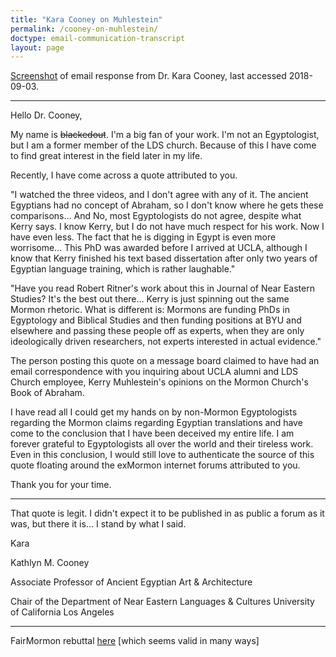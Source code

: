 ```yaml
---
title: "Kara Cooney on Muhlestein"
permalink: /cooney-on-muhlestein/
doctype: email-communication-transcript
layout: page
---
```


[Screenshot](https://imgur.com/DydhCny) of email response from Dr. Kara Cooney, last accessed 2018-09-03.

---

Hello Dr. Cooney, 

My name is ~~blackedout~~.  I'm a big fan of your work.  I'm not an Egyptologist, but I am a former member of the LDS church.  Because of this I have come to find great interest in the field later in my life.

Recently, I have come across a quote attributed to you.

"I watched the three videos, and I don't agree with any of it. The ancient Egyptians had no concept of Abraham, so I don't know where he gets these comparisons… And No, most Egyptologists do not agree, despite what Kerry says. I know Kerry, but I do not have much respect for his work. Now I have even less. The fact that he is digging in Egypt is even more worrisome… This PhD was awarded before I arrived at UCLA, although I know that Kerry finished his text based dissertation after only two years of Egyptian language training, which is rather laughable."

"Have you read Robert Ritner's work about this in Journal of Near Eastern Studies? It's the best out there… Kerry is just spinning out the same Mormon rhetoric. What is different is: Mormons are funding PhDs in Egyptology and Biblical Studies and then funding positions at BYU and elsewhere and passing these people off as experts, when they are only ideologically driven researchers, not experts interested in actual evidence."

The person posting this quote on a message board claimed to have had an email correspondence with you inquiring about UCLA alumni and LDS Church employee, Kerry Muhlestein's opinions on the Mormon Church's Book of Abraham.  

I have read all I could get my hands on by non-Mormon Egyptologists regarding the Mormon claims regarding Egyptian translations and have come to the conclusion that I have been deceived my entire life. I am forever grateful to Egyptologists all over the world and their tireless work. Even in this conclusion, I would still love to authenticate the source of this quote floating around the exMormon internet forums attributed to you.

Thank you for your time.

---

That quote is legit. I didn't expect it to be published in as public
a forum as it was, but there it is... I stand by what I said.

Kara

Kathlyn M. Cooney

Associate Professor of Ancient Egyptian Art & Architecture

Chair of the Department of Near Eastern Languages & Cultures
University of California Los Angeles

---

FairMormon rebuttal [here](https://www.fairmormon.org/blog/2013/03/06/reverend-spalding-strikes-again-a-response-to-internet-criticism-of-kerry-muhlesteins-book-of-abraham-videos) [which seems valid in many ways]

